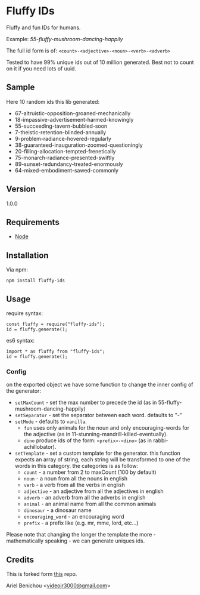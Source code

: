 # Fluffy IDs

Fluffy and fun IDs for humans.

Example: *55-fluffy-mushroom-dancing-happily*

The full id form is of: `<count>-<adjective>-<noun>-<verb>-<adverb>`

Tested to have 99% unique ids out of 10 million generated.
Best not to count on it if you need lots of uuid.

## Sample
Here 10 random ids this lib generated:

* 67-altruistic-opposition-groaned-mechanically
* 18-impassive-advertisement-harmed-knowingly
* 55-succeeding-tavern-bubbled-soon
* 7-theistic-retention-blinded-annually
* 9-problem-radiance-hovered-regularly
* 38-guaranteed-inauguration-zoomed-questioningly
* 20-filling-allocation-tempted-frenetically
* 75-monarch-radiance-presented-swiftly
* 89-sunset-redundancy-treated-enormously
* 64-mixed-embodiment-sawed-commonly
## Version

1.0.0

## Requirements

- [Node](http://github/ry/node)

## Installation

Via npm:

    npm install fluffy-ids

## Usage
require syntax:

    const fluffy = require("fluffy-ids");
    id = fluffy.generate();

es6 syntax:

    import * as fluffy from "fluffy-ids";
    id = fluffy.generate();
### Config

on the exported object we have some function to change the inner config of the generator:
 - `setMaxCount` - set the max number to precede the id (as in 55-fluffy-mushroom-dancing-happily)
- `setSeparator` -  set the separator between each word. defaults to "-"
- `setMode` - defaults to `vanilla`.
    - `fun` uses only animals for the noun and only encouraging-words for the adjective (as in 11-stunning-mandrill-killed-eventually).
    - `dino` produce ids of the form: `<prefix>-<dino>` (as in rabbi-achillobator).
- `setTemplate` - set a custom template for the generator. this function expects an array of string, each string will be transformed to one of the words in this category. the categories is as follow:
    - `count` - a number from 2 to maxCount (100 by default)
    - `noun` - a noun from all the nouns in english
    - `verb` - a verb from all the verbs in english
    - `adjective` - an adjective from all the adjectives in english
    - `adverb` - an adverb from all the adverbs in english
    - `animal` - an animal name from all the common animals
    - `dinosaur` - a dinosaur name
    - `encouraging_word` - an encouraging word
    - `prefix` - a prefix like (e.g. mr, mme, lord, etc...)

Please note that changing the longer the template the more - mathematically speaking - we can generate uniques ids.

## Credits
This is forked form [this](https://github.com/linus/greg) repo.

Ariel Benichou &lt;videojr3000@gmail.com&gt;